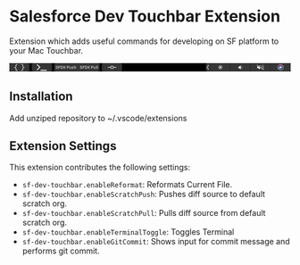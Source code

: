 # Salesforce Dev Touchbar Extension
Extension which adds useful commands for developing on SF platform to your Mac Touchbar.

![Touchbar screenshot](https://github.com/Calgren/sf-dev-touchbar/blob/dev/assets/readmeTouchbar.png?raw=true)

## Installation

Add unziped repository to ~/.vscode/extensions

## Extension Settings

This extension contributes the following settings:

* `sf-dev-touchbar.enableReformat`: Reformats Current File.
* `sf-dev-touchbar.enableScratchPush`: Pushes diff source to default scratch org.
* `sf-dev-touchbar.enableScratchPull`: Pulls diff source from default scratch org.
* `sf-dev-touchbar.enableTerminalToggle`: Toggles Terminal
* `sf-dev-touchbar.enableGitCommit`: Shows input for commit message and performs git commit.
